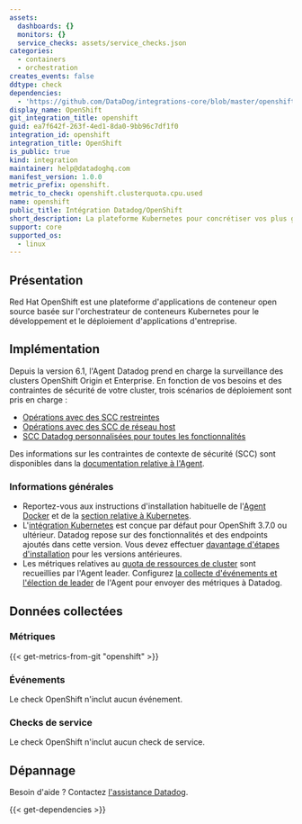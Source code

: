 ```yaml
---
assets:
  dashboards: {}
  monitors: {}
  service_checks: assets/service_checks.json
categories:
  - containers
  - orchestration
creates_events: false
ddtype: check
dependencies:
  - 'https://github.com/DataDog/integrations-core/blob/master/openshift/README.md'
display_name: OpenShift
git_integration_title: openshift
guid: ea7f642f-263f-4ed1-8da0-9bb96c7df1f0
integration_id: openshift
integration_title: OpenShift
is_public: true
kind: integration
maintainer: help@datadoghq.com
manifest_version: 1.0.0
metric_prefix: openshift.
metric_to_check: openshift.clusterquota.cpu.used
name: openshift
public_title: Intégration Datadog/OpenShift
short_description: La plateforme Kubernetes pour concrétiser vos plus grandes idées
support: core
supported_os:
  - linux
---
```

## Présentation
Red Hat OpenShift est une plateforme d'applications de conteneur open source basée sur l'orchestrateur de conteneurs Kubernetes pour le développement et le déploiement d'applications d'entreprise.

## Implémentation
Depuis la version 6.1, l'Agent Datadog prend en charge la surveillance des clusters OpenShift Origin et Enterprise. En fonction de vos besoins et des contraintes de sécurité de votre cluster, trois scénarios de déploiement sont pris en charge :

* [Opérations avec des SCC restreintes][1]
* [Opérations avec des SCC de réseau host][2]
* [SCC Datadog personnalisées pour toutes les fonctionnalités][3]

Des informations sur les contraintes de contexte de sécurité (SCC) sont disponibles dans la [documentation relative à l'Agent][4].

### Informations générales
* Reportez-vous aux instructions d'installation habituelle de l'[Agent Docker][5] et de la [section relative à Kubernetes][6].
* L'[intégration Kubernetes][7] est conçue par défaut pour OpenShift 3.7.0 ou ultérieur. Datadog repose sur des fonctionnalités et des endpoints ajoutés dans cette version. Vous devez effectuer [davantage d'étapes d'installation][8] pour les versions antérieures.
* Les métriques relatives au [quota de ressources de cluster][9] sont recueillies par l'Agent leader. Configurez [la collecte d'événements et l'élection de leader][10] de l'Agent pour envoyer des métriques à Datadog.

## Données collectées
### Métriques
{{< get-metrics-from-git "openshift" >}}


### Événements
Le check OpenShift n'inclut aucun événement.

### Checks de service
Le check OpenShift n'inclut aucun check de service.

## Dépannage
Besoin d'aide ? Contactez [l'assistance Datadog][12].


[1]: https://github.com/DataDog/datadog-agent/blob/master/Dockerfiles/agent/OPENSHIFT.md#restricted-scc-operations
[2]: https://github.com/DataDog/datadog-agent/blob/master/Dockerfiles/agent/OPENSHIFT.md#host-network-scc-operations
[3]: https://github.com/DataDog/datadog-agent/blob/master/Dockerfiles/agent/OPENSHIFT.md#custom-datadog-scc-for-all-features
[4]: https://github.com/DataDog/datadog-agent/blob/master/Dockerfiles/agent/OPENSHIFT.md#openshift-installation-and-configuration-instructions
[5]: https://github.com/DataDog/datadog-agent/blob/master/Dockerfiles/agent/README.md
[6]: https://github.com/DataDog/datadog-agent/blob/master/Dockerfiles/agent/README.md#Kubernetes
[7]: https://docs.datadoghq.com/fr/integrations/kubernetes
[8]: https://github.com/DataDog/datadog-agent/blob/master/Dockerfiles/agent/README.md#legacy-kubernetes-versions
[9]: https://docs.openshift.com/container-platform/3.9/admin_guide/multiproject_quota.html
[10]: https://docs.datadoghq.com/fr/agent/kubernetes/event_collection
[11]: https://github.com/DataDog/integrations-core/blob/master/openshift/metadata.csv
[12]: https://docs.datadoghq.com/fr/help


{{< get-dependencies >}}